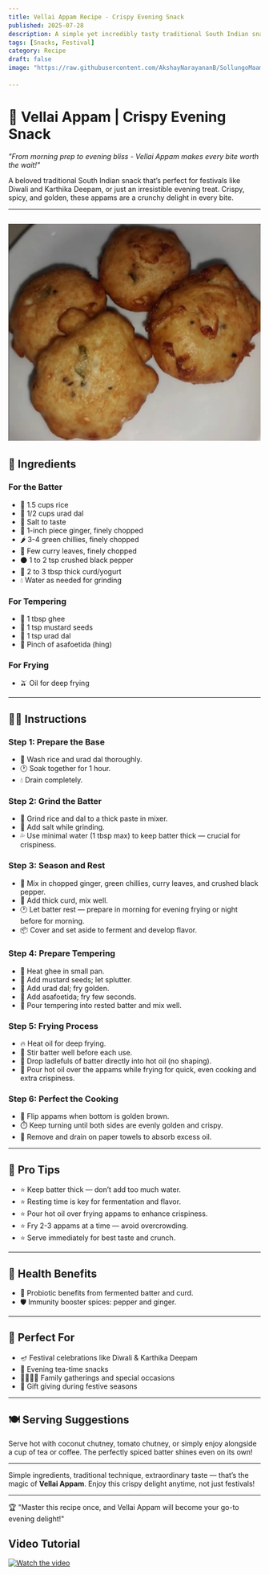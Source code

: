 ```yaml
---
title: Vellai Appam Recipe - Crispy Evening Snack  
published: 2025-07-28  
description: A simple yet incredibly tasty traditional South Indian snack, perfect for Diwali, Karthika Deepam, or any evening craving! Crispy, spicy, golden appams that bring festive joy in every bite.  
tags: [Snacks, Festival]  
category: Recipe  
draft: false  
image: "https://raw.githubusercontent.com/AkshayNarayananB/SollungoMaami/master/images/vellaiappam.png" 
  
---
```


# 🌟 Vellai Appam | Crispy Evening Snack

*"From morning prep to evening bliss - Vellai Appam makes every bite worth the wait!"*

A beloved traditional South Indian snack that’s perfect for festivals like Diwali and Karthika Deepam, or just an irresistible evening treat. Crispy, spicy, and golden, these appams are a crunchy delight in every bite.

---
![vellaiappam](https://raw.githubusercontent.com/AkshayNarayananB/SollungoMaami/master/images/vellaiappam.png)
---
## 🥘 Ingredients

### For the Batter  
- 🍚 1.5 cups rice  
- 🌾 1/2 cups urad dal  
- 🧂 Salt to taste  
- 🫚 1-inch piece ginger, finely chopped  
- 🌶️ 3-4 green chillies, finely chopped  
- 🍃 Few curry leaves, finely chopped  
- ⚫ 1 to 2 tsp crushed black pepper  
- 🥛 2 to 3 tbsp thick curd/yogurt  
- 💧 Water as needed for grinding  

### For Tempering  
- 🧈 1 tbsp ghee  
- 🌿 1 tsp mustard seeds  
- 🌾 1 tsp urad dal  
- 🧄 Pinch of asafoetida (hing)  

### For Frying  
- 🫒 Oil for deep frying  

---

## 👩‍🍳 Instructions

### Step 1: Prepare the Base  
- 🧽 Wash rice and urad dal thoroughly.  
- 🕐 Soak together for 1 hour.  
- 💧 Drain completely.  

### Step 2: Grind the Batter  
- 🔄 Grind rice and dal to a thick paste in mixer.  
- 🧂 Add salt while grinding.  
- 💦 Use minimal water (1 tbsp max) to keep batter thick — crucial for crispiness.  

### Step 3: Season and Rest  
- 🫚 Mix in chopped ginger, green chillies, curry leaves, and crushed black pepper.  
- 🥛 Add thick curd, mix well.  
- 🕐 Let batter rest — prepare in morning for evening frying or night before for morning.  
- 📦 Cover and set aside to ferment and develop flavor.  

### Step 4: Prepare Tempering  
- 🧈 Heat ghee in small pan.  
- 🌿 Add mustard seeds; let splutter.  
- 🌾 Add urad dal; fry golden.  
- 🧄 Add asafoetida; fry few seconds.  
- 🥄 Pour tempering into rested batter and mix well.  

### Step 5: Frying Process  
- 🔥 Heat oil for deep frying.  
- 🥄 Stir batter well before each use.  
- 🌊 Drop ladlefuls of batter directly into hot oil (no shaping).  
- 🥄 Pour hot oil over the appams while frying for quick, even cooking and extra crispiness.  

### Step 6: Perfect the Cooking  
- 🔄 Flip appams when bottom is golden brown.  
- ⏱️ Keep turning until both sides are evenly golden and crispy.  
- 🌟 Remove and drain on paper towels to absorb excess oil.  

---

## 📝 Pro Tips

- ⭐ Keep batter thick — don’t add too much water.  
- ⭐ Resting time is key for fermentation and flavor.  
- ⭐ Pour hot oil over frying appams to enhance crispiness.  
- ⭐ Fry 2-3 appams at a time — avoid overcrowding.  
- ⭐ Serve immediately for best taste and crunch.  

---

## 🌟 Health Benefits

- 🌱 Probiotic benefits from fermented batter and curd.  
- 🛡️ Immunity booster spices: pepper and ginger.  

---

## 🎉 Perfect For

- 🪔 Festival celebrations like Diwali & Karthika Deepam  
- 🌅 Evening tea-time snacks  
- 👨‍👩‍👧‍👦 Family gatherings and special occasions  
- 🎁 Gift giving during festive seasons  

---

## 🍽️ Serving Suggestions

Serve hot with coconut chutney, tomato chutney, or simply enjoy alongside a cup of tea or coffee. The perfectly spiced batter shines even on its own!

---

Simple ingredients, traditional technique, extraordinary taste — that’s the magic of **Vellai Appam**. Enjoy this crispy delight anytime, not just festivals!

---
🏆 "Master this recipe once, and Vellai Appam will become your go-to evening delight!"

## Video Tutorial

[![Watch the video](https://img.youtube.com/vi/VIDEO_ID/0.jpg)](https://youtu.be/fTmSa62sBk0?si=azZB_PUuebvv7a_9)
